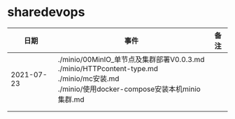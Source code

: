 # sharedevops



| 日期       | 事件                                                         | 备注 |
| ---------- | ------------------------------------------------------------ | ---- |
| 2021-07-23 | ./minio/00MinIO_单节点及集群部署V0.0.3.md<br/>./minio/HTTPcontent-type.md<br/>./minio/mc安装.md<br/>./minio/使用docker-compose安装本机minio集群.md |      |
|            |                                                              |      |
|            |                                                              |      |


